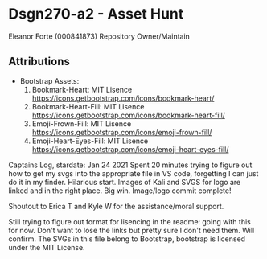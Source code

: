 # Dsgn270-a2 - Asset Hunt 
Eleanor Forte (000841873) Repository Owner/Maintain 
## Attributions 
- Bootstrap Assets: 
  1. Bookmark-Heart: MIT Lisence 
    https://icons.getbootstrap.com/icons/bookmark-heart/
  2. Bookmark-Heart-Fill: MIT Lisence 
    https://icons.getbootstrap.com/icons/bookmark-heart-fill/
  3. Emoji-Frown-Fill: MIT Lisence 
    https://icons.getbootstrap.com/icons/emoji-frown-fill/
  4. Emoji-Heart-Eyes-Fill: MIT Lisence
    https://icons.getbootstrap.com/icons/emoji-heart-eyes-fill/





  



Captains Log, stardate: Jan 24 2021
 Spent 20 minutes trying to figure out how to get my svgs into the appropriate file in VS code, forgetting I can just do it in my finder. Hilarious start. 
 Images of Kali and SVGS for logo are linked and in the right place. Big win. 
 Image/logo commit complete!

 Shoutout to Erica T and Kyle W for the assistance/moral support. 

Still trying to figure out format for lisencing in the readme: going with this for now. Don't want to lose the links but pretty sure I don't need them. Will confirm. 
The SVGs in this file belong to Bootstrap, bootstrap is licensed under the
MIT License. 









